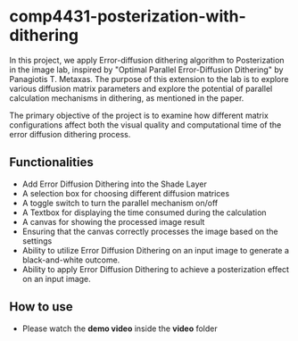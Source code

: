 # comp4431-posterization-with-dithering

In this project, we apply Error-diffusion dithering algorithm to Posterization in the image lab, inspired by "Optimal Parallel Error-Diffusion Dithering" by Panagiotis T. Metaxas. The purpose of this extension to the lab is to explore various diffusion matrix parameters and explore the potential of parallel calculation mechanisms in dithering, as mentioned in the paper.

The primary objective of the project is to examine how different matrix configurations affect both the visual quality and computational time of the error diffusion dithering process.

## Functionalities
- Add Error Diffusion Dithering into the Shade Layer
- A selection box for choosing different diffusion matrices
- A toggle switch to turn the parallel mechanism on/off
- A Textbox for displaying the time consumed during the calculation
- A canvas for showing the processed image result
- Ensuring that the canvas correctly processes the image based on the settings
- Ability to utilize Error Diffusion Dithering on an input image to generate a black-and-white outcome.
- Ability to apply Error Diffusion Dithering to achieve a posterization effect on an input image.

## How to use
- Please watch the **demo video** inside the **video** folder
